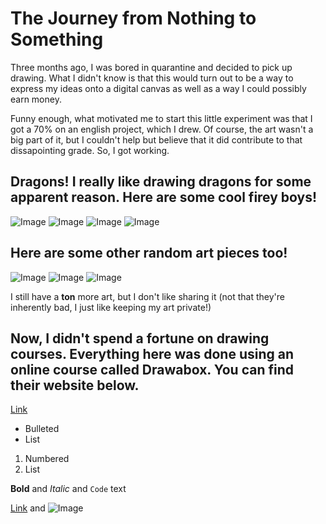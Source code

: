 # The Journey from Nothing to Something

Three months ago, I was bored in quarantine and decided to pick up drawing. What I didn't know is that this would turn out to be a way to express my ideas onto a digital canvas as well as a way I could possibly earn money.

Funny enough, what motivated me to start this little experiment was that I got a 70% on an english project, which I drew. Of course, the art wasn't a big part of it, but I couldn't help but believe that it did contribute to that dissapointing grade. So, I got working.

## Dragons! I really like drawing dragons for some apparent reason. Here are some cool firey boys!
![Image](src)
![Image](src)
![Image](src)
![Image](src)
## Here are some other random art pieces too! 
![Image](src)
![Image](src)
![Image](src)

I still have a **ton** more art, but I don't like sharing it (not that they're inherently bad, I just like keeping my art private!)

## Now, I didn't spend a fortune on drawing courses. Everything here was done using an online course called Drawabox. You can find their website below.

[Link](https://drawabox.com/)

- Bulleted
- List

1. Numbered
2. List

**Bold** and _Italic_ and `Code` text

[Link](url) and ![Image](src)
